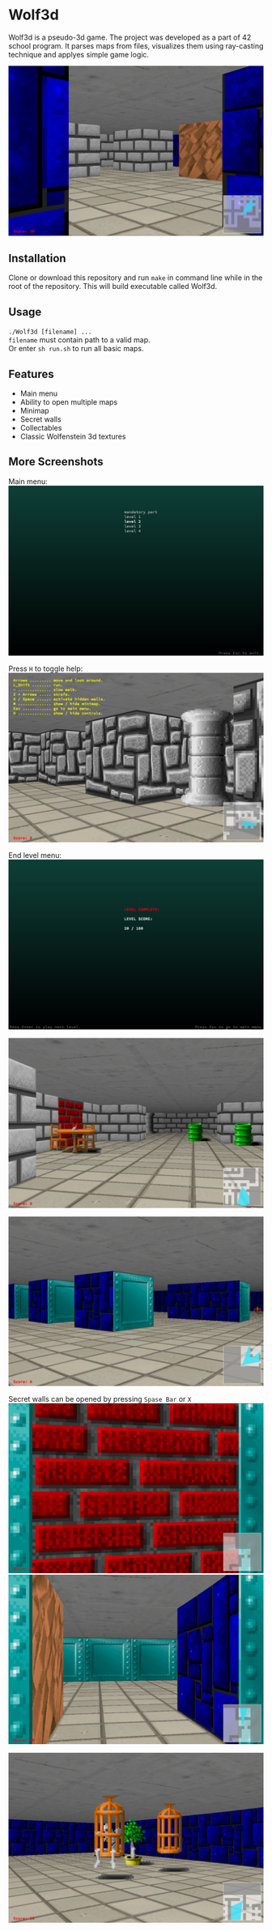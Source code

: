 # Wolf3d
Wolf3d is a pseudo-3d game. The project was developed as a part of 42 school program.
It parses maps from files, visualizes them using ray-casting technique and applyes simple game logic.

![screeenshot](images/Screen_Shot_1.png)

## Installation
Clone or download this repository and run `make` in command line while in the root of the repository.
This will build executable called Wolf3d.

## Usage
`./Wolf3d [filename] ...`  
`filename` must contain path to a valid map.  
Or enter `sh run.sh` to run all basic maps.

## Features
- Main menu
- Ability to open multiple maps
- Minimap
- Secret walls
- Collectables
- Classic Wolfenstein 3d textures

## More Screenshots
Main menu:  
![screeenshot](images/Screen_Shot_7.png)  

Press `H` to toggle help:  
![screeenshot](images/Screen_Shot_8.png)  

End level menu:  
![screeenshot](images/Screen_Shot_9.png)  

![screeenshot](images/Screen_Shot_2.png)  

![screeenshot](images/Screen_Shot_3.png)  

Secret walls can be opened by pressing `Spase Bar` or `X`  
![screeenshot](images/Screen_Shot_4.png)
![screeenshot](images/Screen_Shot_5.png)  

![screeenshot](images/Screen_Shot_6.png)  
